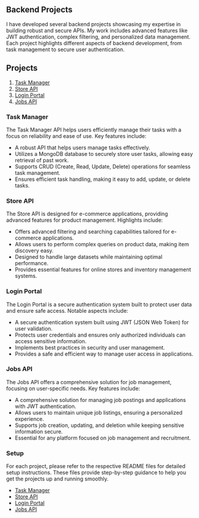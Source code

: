 ## Backend Projects

I have developed several backend projects showcasing my expertise in building robust and secure APIs. My work includes advanced features like JWT authentication, complex filtering, and personalized data management. Each project highlights different aspects of backend development, from task management to secure user authentication.

## Projects

1. [Task Manager](#task-manager)
2. [Store API](#store-api)
3. [Login Portal](#login-portal)
4. [Jobs API](#jobs-api)


### Task Manager
The Task Manager API helps users efficiently manage their tasks with a focus on reliability and ease of use. Key features include:

- A robust API that helps users manage tasks effectively.
- Utilizes a MongoDB database to securely store user tasks, allowing easy retrieval of past work.
- Supports CRUD (Create, Read, Update, Delete) operations for seamless task management.
- Ensures efficient task handling, making it easy to add, update, or delete tasks.

### Store API
The Store API is designed for e-commerce applications, providing advanced features for product management. Highlights include:

- Offers advanced filtering and searching capabilities tailored for e-commerce applications.
- Allows users to perform complex queries on product data, making item discovery easy.
- Designed to handle large datasets while maintaining optimal performance.
- Provides essential features for online stores and inventory management systems.

### Login Portal
The Login Portal is a secure authentication system built to protect user data and ensure safe access. Notable aspects include:

- A secure authentication system built using JWT (JSON Web Token) for user validation.
- Protects user credentials and ensures only authorized individuals can access sensitive information.
- Implements best practices in security and user management.
- Provides a safe and efficient way to manage user access in applications.

### Jobs API
The Jobs API offers a comprehensive solution for job management, focusing on user-specific needs. Key features include:

- A comprehensive solution for managing job postings and applications with JWT authentication.
- Allows users to maintain unique job listings, ensuring a personalized experience.
- Supports job creation, updating, and deletion while keeping sensitive information secure.
- Essential for any platform focused on job management and recruitment.

### Setup
For each project, please refer to the respective README files for detailed setup instructions. These files provide step-by-step guidance to help you get the projects up and running smoothly.

- [Task Manager](/task-manager/README.md)
- [Store API](/store-api/README.md)
- [Login Portal](/login-portal/README.md)
- [Jobs API](/blob/main/Jobs%20Api/README.MD)
